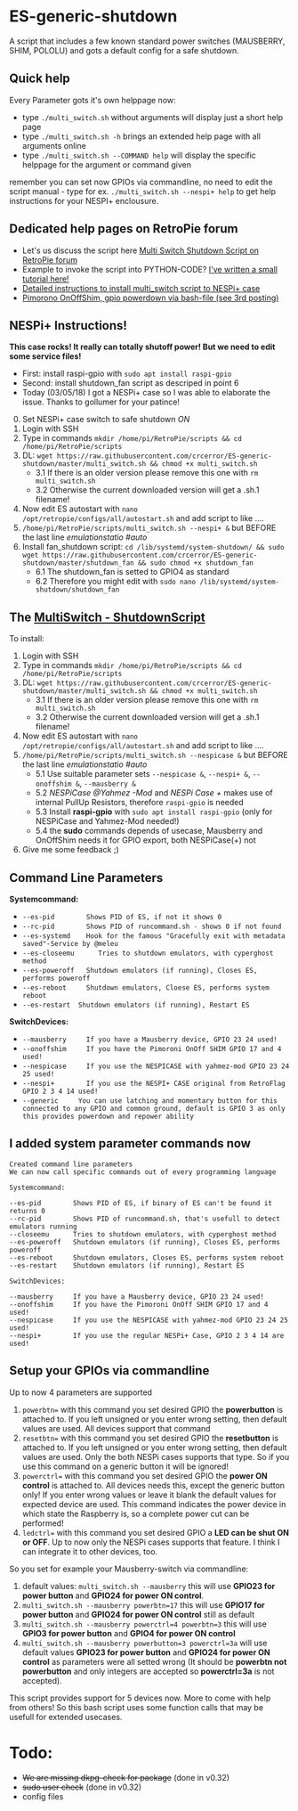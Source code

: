 # ES-generic-shutdown
A script that includes a few known standard power switches (MAUSBERRY, SHIM, POLOLU) and gots a default config for a safe shutdown.

## Quick help

Every Parameter gots it's own helppage now:

* type `./multi_switch.sh` without arguments will display just a short help page
* type `./multi_switch.sh -h` brings an extended help page with all arguments online
* type `./multi_switch.sh --COMMAND help` will display the specific helppage for the argument or command given
 
 remember you can set now GPIOs via commandline, no need to edit the script manual - type for ex. `./multi_switch.sh --nespi+ help` to get help instructions for your NESPI+ enclousure.
 
 ## Dedicated help pages on RetroPie forum
 
 * Let's us discuss the script here [Multi Switch Shutdown Script on RetroPie forum](https://retropie.org.uk/forum/topic/17415)
 * Example to invoke the script into PYTHON-CODE? [I've written a small tutorial here!](https://retropie.org.uk/forum/topic/17506)
* [Detailed instructions to install multi_switch script to NESPi+ case](https://retropie.org.uk/forum/post/145609)
* [Pimorono OnOffShim, gpio powerdown via bash-file (see 3rd posting)](https://retropie.org.uk/forum/topic/15727/)

## NESPi+ Instructions!

**This case rocks! It really can totally shutoff power! But we need to edit some service files!**
* First: install raspi-gpio with `sudo apt install raspi-gpio`
* Second: install shutdown_fan script as descriped in point 6
* Today (03/05/18) I got a NESPi+ case so I was able to elaborate the issue. Thanks to gollumer for your patince!

0. Set NESPi+ case switch to safe shutdown *ON*
1. Login with SSH
2. Type in commands `mkdir /home/pi/RetroPie/scripts && cd /home/pi/RetroPie/scripts`
3. DL: `wget https://raw.githubusercontent.com/crcerror/ES-generic-shutdown/master/multi_switch.sh && chmod +x multi_switch.sh`
    * 3.1 If there is an older version please remove this one with `rm multi_switch.sh`
    * 3.2 Otherwise the current downloaded version will get a .sh.1 filename!
4. Now edit ES autostart with `nano /opt/retropie/configs/all/autostart.sh` and add script to like ....
5. `/home/pi/RetroPie/scripts/multi_switch.sh --nespi+ &` but BEFORE the last line *emulationstatio #auto*   
6. Install fan_shutdown script: `cd /lib/systemd/system-shutdown/ && sudo wget https://raw.githubusercontent.com/crcerror/ES-generic-shutdown/master/shutdown_fan && sudo chmod +x shutdown_fan`
    * 6.1 The shutdown_fan is setted to GPIO4 as standard
    * 6.2 Therefore you might edit with `sudo nano /lib/systemd/system-shutdown/shutdown_fan`
    
## The [MultiSwitch - ShutdownScript](https://github.com/crcerror/ES-generic-shutdown/blob/master/multi_switch.sh)

To install:
1. Login with SSH
2. Type in commands `mkdir /home/pi/RetroPie/scripts && cd /home/pi/RetroPie/scripts`
3. DL: `wget https://raw.githubusercontent.com/crcerror/ES-generic-shutdown/master/multi_switch.sh && chmod +x multi_switch.sh`
    * 3.1 If there is an older version please remove this one with `rm multi_switch.sh`
    * 3.2 Otherwise the current downloaded version will get a .sh.1 filename!
4. Now edit ES autostart with `nano /opt/retropie/configs/all/autostart.sh` and add script to like ....
5. `/home/pi/RetroPie/scripts/multi_switch.sh --nespicase &` but BEFORE the last line *emulationstatio #auto*   
    * 5.1 Use suitable parameter sets `--nespicase &`, `--nespi+ &`, `--onoffshim &`, `--mausberry &`
    * 5.2 *NESPiCase @Yahmez -Mod* and *NESPi Case +* makes use of internal PullUp Resistors, therefore `raspi-gpio` is needed
    * 5.3 Install **raspi-gpio** with `sudo apt install raspi-gpio` (only for NESPiCase and Yahmez-Mod needed!)
    * 5.4 the **sudo** commands depends of usecase, Mausberry and OnOffShim needs it for GPIO export, both NESPiCase(+) not
6. Give me some feedback ;)

## Command Line Parameters
**Systemcommand:**

* `--es-pid        Shows PID of ES, if not it shows 0`
* `--rc-pid        Shows PID of runcommand.sh - shows 0 if not found`
* `--es-systemd    Hook for the famous "Gracefully exit with metadata saved"-Service by @meleu`
* `--es-closeemu      Tries to shutdown emulators, with cyperghost method`
* `--es-poweroff   Shutdown emulators (if running), Closes ES, performs poweroff`
* `--es-reboot     Shutdown emulators, Cloese ES, performs system reboot`
* `--es-restart  Shutdown emulators (if running), Restart ES`

**SwitchDevices:**

* `--mausberry     If you have a Mausberry device, GPIO 23 24 used!`
* `--onoffshim     If you have the Pimoroni OnOff SHIM GPIO 17 and 4 used!`
* `--nespicase     If you use the NESPICASE with yahmez-mod GPIO 23 24 25 used!`
* `--nespi+        If you use the NESPI+ CASE original from RetroFlag GPIO 2 3 4 14 used!`
* `--generic     You can use latching and momentary button for this connected to any GPIO and common ground, default is GPIO 3 as only this provides powerdown and repower ability`

## I added system parameter commands now

```
Created command line parameters
We can now call specific commands out of every programming language

Systemcommand:

--es-pid        Shows PID of ES, if binary of ES can't be found it returns 0
--rc-pid        Shows PID of runcommand.sh, that's usefull to detect emulators running
--closeemu      Tries to shutdown emulators, with cyperghost method
--es-poweroff   Shutdown emulators (if running), Closes ES, performs poweroff
--es-reboot     Shutdown emulators, Closes ES, performs system reboot
--es-restart    Shutdown emulators (if running), Restart ES

SwitchDevices:

--mausberry     If you have a Mausberry device, GPIO 23 24 used!
--onoffshim     If you have the Pimoroni OnOff SHIM GPIO 17 and 4 used!
--nespicase     If you use the NESPICASE with yahmez-mod GPIO 23 24 25 used!
--nespi+        If you use the regular NESPi+ Case, GPIO 2 3 4 14 are used!
```

## Setup your GPIOs via commandline

Up to now 4 parameters are supported
1. `powerbtn=` with this command you set desired GPIO the **powerbutton** is attached to. If you left unsigned or you enter wrong setting, then default values are used. All devices support that command
2. `resetbtn=` with this command you set desired GPIO the **resetbutton** is attached to. If you left unsigned or you enter wrong setting, then default values are used. Only the both NESPi cases supports that type. So if you use this command on a generic button it will be ignored!
3. `powerctrl=` with this command you set desired GPIO the **power ON control** is attached to. All devices needs this, except the generic button only! If you enter wrong values or leave it blank the default values for expected device are used. This command indicates the power device in which state the Raspberry is, so a complete power cut can be performed!
4. `ledctrl=` with this command you set desired GPIO a **LED can be shut ON or OFF**. Up to now only the NESPi cases supports that feature. I think I can integrate it to other devices, too.

So you set for example your Mausberry-switch via commandline:
1. default values: `multi_switch.sh --mausberry` this will use **GPIO23 for power button** and **GPIO24 for power ON control**.
2. `multi_switch.sh --mausberry powerbtn=17` this will use **GPIO17 for power button** and **GPIO24 for power ON control** still as default
3. `multi_switch.sh --mausberry powerctrl=4 powerbtn=3` this will use **GPIO3 for power button** and **GPIO4 for power ON control**
4. `multi_switch.sh --mausberry powerbutton=3 powerctrl=3a` will use default values **GPIO23 for power button** and **GPIO24 for power ON control** as parameters were all setted wrong (It should be **powerbtn not powerbutton** and only integers are accepted so **powerctrl=3a** is not accepted).

This script provides support for 5 devices now. More to come with help from others! So this bash script uses some function calls that may be usefull for extended usecases. 

# Todo:
* ~~We are missing dkpg-check for package~~ (done in v0.32)
* ~~sudo user check~~ (done in v0.32)
* config files
